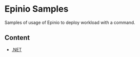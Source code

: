 # Epinio Samples

Samples of usage of Epinio to deploy workload with a command.

## Content

* [.NET](samples/dotnet/README.md)

